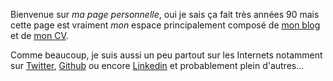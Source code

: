 Bienvenue sur *ma page personnelle*, oui je sais ça fait très années 90 mais
cette page est vraiment *mon* espace principalement composé de [mon
blog](/posts/) et de [mon CV](/page/cv-fr/).

Comme beaucoup, je suis aussi un peu partout sur les Internets notamment sur
[Twitter](https://twitter.com/dpobel), [Github](https://github.com/dpobel/) ou
encore [Linkedin](http://fr.linkedin.com/in/dpobel) et probablement plein
d'autres…

